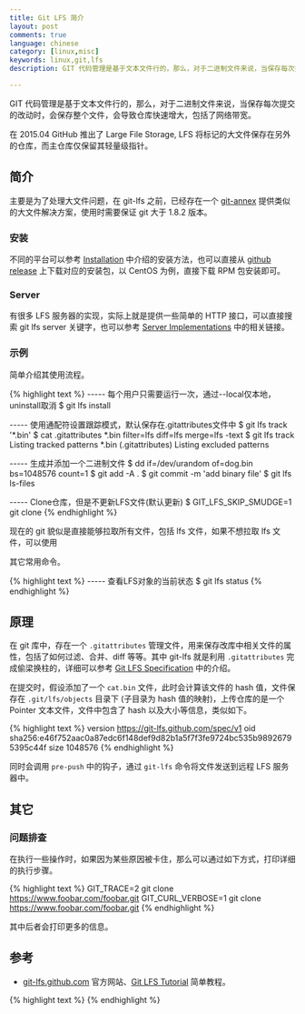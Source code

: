 ```yaml
---
title: Git LFS 简介
layout: post
comments: true
language: chinese
category: [linux,misc]
keywords: linux,git,lfs
description: GIT 代码管理是基于文本文件行的，那么，对于二进制文件来说，当保存每次提交的改动时，会保存整个文件，会导致仓库快速增大，包括了网络带宽。在 2015.04 GitHub 推出了 Large File Storage, LFS 将标记的大文件保存在另外的仓库，而主仓库仅保留其轻量级指针。

---
```


GIT 代码管理是基于文本文件行的，那么，对于二进制文件来说，当保存每次提交的改动时，会保存整个文件，会导致仓库快速增大，包括了网络带宽。

在 2015.04 GitHub 推出了 Large File Storage, LFS 将标记的大文件保存在另外的仓库，而主仓库仅保留其轻量级指针。

<!-- more -->

## 简介

主要是为了处理大文件问题，在 git-lfs 之前，已经存在一个 [git-annex](https://git-annex.branchable.com/) 提供类似的大文件解决方案，使用时需要保证 git 大于 1.8.2 版本。

### 安装

不同的平台可以参考 [Installation](https://github.com/git-lfs/git-lfs/wiki/Installation) 中介绍的安装方法，也可以直接从 [github release](https://github.com/git-lfs/git-lfs/releases) 上下载对应的安装包，以 CentOS 为例，直接下载 RPM 包安装即可。

### Server

有很多 LFS 服务器的实现，实际上就是提供一些简单的 HTTP 接口，可以直接搜索 git lfs server 关键字，也可以参考 [Server Implementations](https://github.com/git-lfs/git-lfs/wiki/Implementations) 中的相关链接。

### 示例

简单介绍其使用流程。

{% highlight text %}
----- 每个用户只需要运行一次，通过--local仅本地，uninstall取消
$ git lfs install

----- 使用通配符设置跟踪模式，默认保存在.gitattributes文件中
$ git lfs track '*.bin'
$ cat .gitattributes 
*.bin filter=lfs diff=lfs merge=lfs -text
$ git lfs track
Listing tracked patterns
    *.bin (.gitattributes)
Listing excluded patterns

----- 生成并添加一个二进制文件
$ dd if=/dev/urandom of=dog.bin bs=1048576 count=1
$ git add -A .
$ git commit -m 'add binary file'
$ git lfs ls-files

----- Clone仓库，但是不更新LFS文件(默认更新)
$ GIT_LFS_SKIP_SMUDGE=1 git clone
{% endhighlight %}

现在的 git 貌似是直接能够拉取所有文件，包括 lfs 文件，如果不想拉取 lfs 文件，可以使用 

其它常用命令。

{% highlight text %}
----- 查看LFS对象的当前状态
$ git lfs status
{% endhighlight %}

## 原理

在 git 库中，存在一个 `.gitattributes` 管理文件，用来保存改库中相关文件的属性，包括了如何过滤、合并、diff 等等。其中 git-lfs 就是利用 `.gitattributes` 完成偷梁换柱的，详细可以参考 [Git LFS Specification](https://github.com/git-lfs/git-lfs/blob/master/docs/spec.md) 中的介绍。

在提交时，假设添加了一个 `cat.bin` 文件，此时会计算该文件的 hash 值，文件保存在 `.git/lfs/objects` 目录下 (子目录为 hash 值的映射)，上传仓库的是一个 Pointer 文本文件，文件中包含了 hash 以及大小等信息，类似如下。

{% highlight text %}
version https://git-lfs.github.com/spec/v1
oid sha256:e46f752aac0a87edc6f148def9d82b1a5f7f3fe9724bc535b98926795395c44f
size 1048576
{% endhighlight %}

同时会调用 `pre-push` 中的钩子，通过 `git-lfs` 命令将文件发送到远程 LFS 服务器中。

## 其它

### 问题排查

在执行一些操作时，如果因为某些原因被卡住，那么可以通过如下方式，打印详细的执行步骤。

{% highlight text %}
GIT_TRACE=2 git clone https://www.foobar.com/foobar.git
GIT_CURL_VERBOSE=1 git clone https://www.foobar.com/foobar.git
{% endhighlight %}

其中后者会打印更多的信息。

## 参考

* [git-lfs.github.com](https://git-lfs.github.com/) 官方网站、[Git LFS Tutorial](https://github.com/git-lfs/git-lfs/wiki/Tutorial) 简单教程。

<!--
Git LFS 使用总结
http://www.ikouz.com/2018/05/git-lfs-%E4%BD%BF%E7%94%A8%E6%80%BB%E7%BB%93/
-->

{% highlight text %}
{% endhighlight %}

